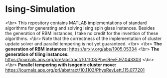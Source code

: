 # Ising-Simulation
<\br>
This repository contains MATLAB implementations of standard algorithms for generating and solving Ising spin glass instances. Besides the generation of RBM instances, I take no credit for the invention of these algorithms. 
<\br>
Note that the correctness of the implementation of cluster update solver and parallel tempering is not yet guaranteed.
<\br>
<\br>
**The generation of RBM instances:**
https://arxiv.org/abs/1905.05334
<\br>
**The generation of tiling instances:**
https://journals.aps.org/pre/abstract/10.1103/PhysRevE.97.043303
<\br>
<\br>
**Parallel tempering with isogenic cluster move:**
https://journals.aps.org/prl/abstract/10.1103/PhysRevLett.115.077201
